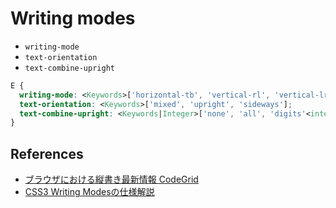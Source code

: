 # Writing modes

- `writing-mode`
- `text-orientation`
- `text-combine-upright`

```css
E {
  writing-mode: <Keywords>['horizontal-tb', 'vertical-rl', 'vertical-lr', 'sideways-rl', 'sideways-lr'];
  text-orientation: <Keywords>['mixed', 'upright', 'sideways'];
  text-combine-upright: <Keywords|Integer>['none', 'all', 'digits'<integer>?]
}
```

## References
- [ブラウザにおける縦書き最新情報 CodeGrid](https://app.codegrid.net/series/2015-vertical-script)
- [CSS3 Writing Modesの仕様解説](http://tategaki.github.io/commentaries/2015/11/09/commentary-writing-modes.html)
